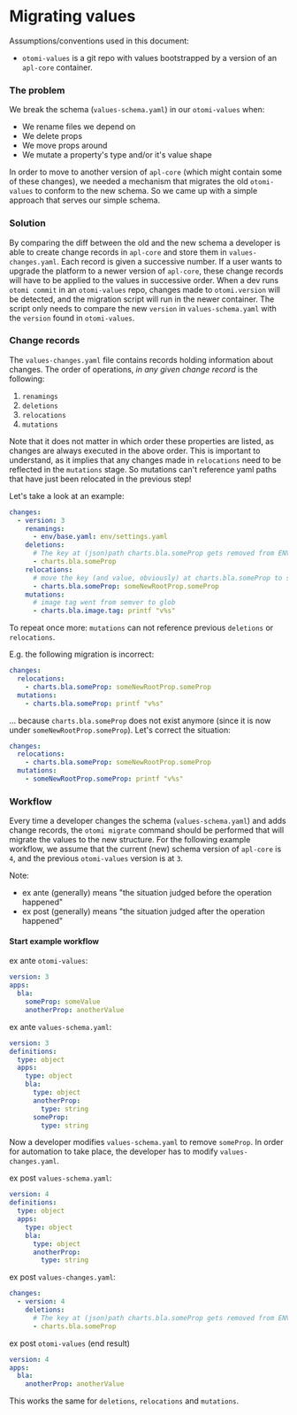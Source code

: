 # Migrating values

Assumptions/conventions used in this document:

- `otomi-values` is a git repo with values bootstrapped by a version of an `apl-core` container.

### The problem

We break the schema (`values-schema.yaml`) in our `otomi-values` when:

- We rename files we depend on
- We delete props
- We move props around
- We mutate a property's type and/or it's value shape

In order to move to another version of `apl-core` (which might contain some of these changes), we needed a mechanism that migrates the old `otomi-values` to conform to the new schema. So we came up with a simple approach that serves our simple schema.

### Solution

By comparing the diff between the old and the new schema a developer is able to create change records in `apl-core` and store them in `values-changes.yaml`. Each record is given a successive number. If a user wants to upgrade the platform to a newer version of `apl-core`, these change records will have to be applied to the values in successive order. When a dev runs `otomi commit` in an `otomi-values` repo, changes made to `otomi.version` will be detected, and the migration script will run in the newer container. The script only needs to compare the new `version` in `values-schema.yaml` with the `version` found in `otomi-values`.

### Change records

The `values-changes.yaml` file contains records holding information about changes. The order of operations, _in any given change record_ is the following:

1. `renamings`
2. `deletions`
3. `relocations`
4. `mutations`

Note that it does not matter in which order these properties are listed, as changes are always executed in the above order. This is important to understand, as it implies that any changes made in `relocations` need to be reflected in the `mutations` stage. So mutations can't reference yaml paths that have just been relocated in the previous step!

Let's take a look at an example:

```yaml
changes:
  - version: 3
    renamings:
      - env/base.yaml: env/settings.yaml
    deletions:
      # The key at (json)path charts.bla.someProp gets removed from ENV_DIR
      - charts.bla.someProp
    relocations:
      # move the key (and value, obviously) at charts.bla.someProp to someNewRootProp.someProp
      - charts.bla.someProp: someNewRootProp.someProp
    mutations:
      # image tag went from semver to glob
      - charts.bla.image.tag: printf "v%s"
```

To repeat once more: `mutations` can not reference previous `deletions` or `relocations`.

E.g. the following migration is incorrect:

```yaml
changes:
  relocations:
    - charts.bla.someProp: someNewRootProp.someProp
  mutations:
    - charts.bla.someProp: printf "v%s"
```

... because `charts.bla.someProp` does not exist anymore (since it is now under `someNewRootProp.someProp`). Let's correct the situation:

```yaml
changes:
  relocations:
    - charts.bla.someProp: someNewRootProp.someProp
  mutations:
    - someNewRootProp.someProp: printf "v%s"
```

### Workflow

Every time a developer changes the schema (`values-schema.yaml`) and adds change records, the `otomi migrate` command should be performed that will migrate the values to the new structure. For the following example workflow, we assume that the current (new) schema version of `apl-core` is `4`, and the previous `otomi-values` version is at `3`.

Note:

- ex ante (generally) means "the situation judged before the operation happened"
- ex post (generally) means "the situation judged after the operation happened"

#### Start example workflow

ex ante `otomi-values`:

```yaml
version: 3
apps:
  bla:
    someProp: someValue
    anotherProp: anotherValue
```

ex ante `values-schema.yaml`:

```yaml
version: 3
definitions:
  type: object
  apps:
    type: object
    bla:
      type: object
      anotherProp:
        type: string
      someProp:
        type: string
```

Now a developer modifies `values-schema.yaml` to remove `someProp`. In order for automation to take place, the developer has to modify `values-changes.yaml`.

ex post `values-schema.yaml`:

```yaml
version: 4
definitions:
  type: object
  apps:
    type: object
    bla:
      type: object
      anotherProp:
        type: string
```

ex post `values-changes.yaml`:

```yaml
changes:
  - version: 4
    deletions:
      # The key at (json)path charts.bla.someProp gets removed from ENV_DIR
      - charts.bla.someProp
```

ex post `otomi-values` (end result)

```yaml
version: 4
apps:
  bla:
    anotherProp: anotherValue
```

This works the same for `deletions`, `relocations` and `mutations`.
